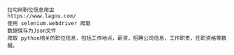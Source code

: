 

    拉勾网职位信息爬虫
    https://www.lagou.com/
    使用 selenium.webdriver 爬取
    数据保存为Json文件
    爬取 python相关的职位信息，包括工作地点，薪资，招聘公司信息，工作职责，任职资格等数据。
    